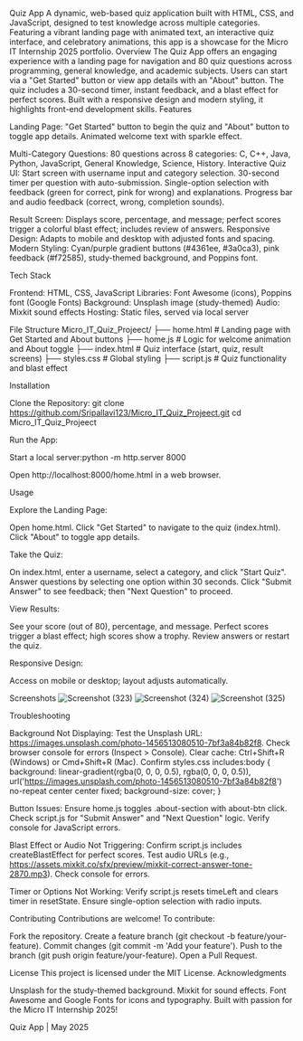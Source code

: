 Quiz App
A dynamic, web-based quiz application built with HTML, CSS, and JavaScript, designed to test knowledge across multiple categories. Featuring a vibrant landing page with animated text, an interactive quiz interface, and celebratory animations, this app is a showcase for the Micro IT Internship 2025 portfolio.
Overview
The Quiz App offers an engaging experience with a landing page for navigation and 80 quiz questions across programming, general knowledge, and academic subjects. Users can start via a "Get Started" button or view app details with an "About" button. The quiz includes a 30-second timer, instant feedback, and a blast effect for perfect scores. Built with a responsive design and modern styling, it highlights front-end development skills.
Features

Landing Page: 
"Get Started" button to begin the quiz and "About" button to toggle app details.
Animated welcome text with sparkle effect.


Multi-Category Questions: 80 questions across 8 categories: C, C++, Java, Python, JavaScript, General Knowledge, Science, History.
Interactive Quiz UI: 
Start screen with username input and category selection.
30-second timer per question with auto-submission.
Single-option selection with feedback (green for correct, pink for wrong) and explanations.
Progress bar and audio feedback (correct, wrong, completion sounds).


Result Screen: Displays score, percentage, and message; perfect scores trigger a colorful blast effect; includes review of answers.
Responsive Design: Adapts to mobile and desktop with adjusted fonts and spacing.
Modern Styling: Cyan/purple gradient buttons (#4361ee, #3a0ca3), pink feedback (#f72585), study-themed background, and Poppins font.

Tech Stack

Frontend: HTML, CSS, JavaScript
Libraries: Font Awesome (icons), Poppins font (Google Fonts)
Background: Unsplash image (study-themed)
Audio: Mixkit sound effects
Hosting: Static files, served via local server

File Structure
Micro_IT_Quiz_Projeect/
├── home.html       # Landing page with Get Started and About buttons
├── home.js        # Logic for welcome animation and About toggle
├── index.html     # Quiz interface (start, quiz, result screens)
├── styles.css     # Global styling
├── script.js      # Quiz functionality and blast effect

Installation

Clone the Repository:
git clone https://github.com/Sripallavi123/Micro_IT_Quiz_Projeect.git
cd Micro_IT_Quiz_Projeect


Run the App:

Start a local server:python -m http.server 8000


Open http://localhost:8000/home.html in a web browser.



Usage

Explore the Landing Page:

Open home.html.
Click "Get Started" to navigate to the quiz (index.html).
Click "About" to toggle app details.


Take the Quiz:

On index.html, enter a username, select a category, and click "Start Quiz".
Answer questions by selecting one option within 30 seconds.
Click "Submit Answer" to see feedback; then "Next Question" to proceed.


View Results:

See your score (out of 80), percentage, and message.
Perfect scores trigger a blast effect; high scores show a trophy.
Review answers or restart the quiz.


Responsive Design:

Access on mobile or desktop; layout adjusts automatically.



Screenshots
![Screenshot (323)](https://github.com/user-attachments/assets/f92b6220-dbe3-47ca-8a49-ea4a04be3bc8)
![Screenshot (324)](https://github.com/user-attachments/assets/e148d226-af05-42bf-aaf4-39bba1b2c8fd)
![Screenshot (325)](https://github.com/user-attachments/assets/c8619663-ece6-454e-84d0-d4385bdab3f4)



Troubleshooting

Background Not Displaying:
Test the Unsplash URL: https://images.unsplash.com/photo-1456513080510-7bf3a84b82f8.
Check browser console for errors (Inspect > Console).
Clear cache: Ctrl+Shift+R (Windows) or Cmd+Shift+R (Mac).
Confirm styles.css includes:body {
    background: linear-gradient(rgba(0, 0, 0, 0.5), rgba(0, 0, 0, 0.5)),
                url('https://images.unsplash.com/photo-1456513080510-7bf3a84b82f8') no-repeat center center fixed;
    background-size: cover;
}




Button Issues:
Ensure home.js toggles .about-section with about-btn click.
Check script.js for "Submit Answer" and "Next Question" logic.
Verify console for JavaScript errors.


Blast Effect or Audio Not Triggering:
Confirm script.js includes createBlastEffect for perfect scores.
Test audio URLs (e.g., https://assets.mixkit.co/sfx/preview/mixkit-correct-answer-tone-2870.mp3).
Check console for errors.


Timer or Options Not Working:
Verify script.js resets timeLeft and clears timer in resetState.
Ensure single-option selection with radio inputs.



Contributing
Contributions are welcome! To contribute:

Fork the repository.
Create a feature branch (git checkout -b feature/your-feature).
Commit changes (git commit -m 'Add your feature').
Push to the branch (git push origin feature/your-feature).
Open a Pull Request.

License
This project is licensed under the MIT License.
Acknowledgments

Unsplash for the study-themed background.
Mixkit for sound effects.
Font Awesome and Google Fonts for icons and typography.
Built with passion for the Micro IT Internship 2025!


Quiz App | May 2025
